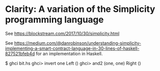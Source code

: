 # Clarity: A variation of the Simplicity programming language 

See https://blockstream.com/2017/10/30/simplicity.html

See https://medium.com/@danrobinson/understanding-simplicity-implementing-a-smart-contract-language-in-30-lines-of-haskell-827521bfeb4d for an implementation
in Haskell.

$ ghci bit.hs
ghci> invert one
Left ()
ghci> and2 (one, one)
Right ()



